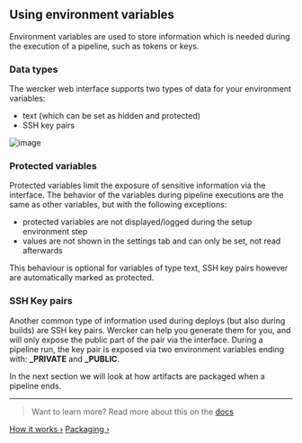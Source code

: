 ## Using environment variables

Environment variables are used to store information which is needed during
the execution of a pipeline, such as tokens or keys.

### Data types

The wercker web interface supports two types of data for your
environment variables:

* text (which can be set as hidden and protected)
* SSH key pairs

![image](/images/env-vars.png)

### Protected variables

Protected variables limit the exposure of sensitive
information via the interface. The behavior of the variables during pipeline
executions are the same as other variables, but with the following
exceptions:

* protected variables are not displayed/logged during the setup environment step
* values are not shown in the settings tab and can only be set, not read
    afterwards

This behaviour is optional for variables of type text, SSH key pairs however
are automatically marked as protected.


### SSH Key pairs

Another common type of information used during deploys (but also during builds)
are SSH key pairs. Wercker can help you generate them for you, and will only
expose the public part of the pair via the interface. During a pipeline run,
the key pair is exposed via two environment variables ending with:
**_PRIVATE** and **_PUBLIC**.

In the next section we will look at how artifacts are packaged when a
pipeline ends.

- - -
> Want to learn more? Read more about this on the
> [docs](/docs/environment-variables/index.html)

[How it works &rsaquo;](/learn/pipelines/how-it-works.html "nav previous pipelines")
[Packaging &rsaquo;](/learn/pipelines/packaging.html "nav next pipelines")
